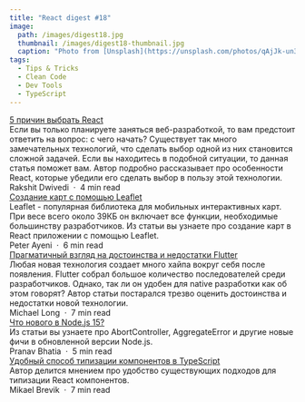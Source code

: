 ```yaml
---
title: "React digest #18"
image: 
  path: /images/digest18.jpg
  thumbnail: /images/digest18-thumbnail.jpg
  caption: "Photo from [Unsplash](https://unsplash.com/photos/qAjJk-un3BI)"
tags:
  - Tips & Tricks
  - Clean Code
  - Dev Tools
  - TypeScript
---
```


<div class="digest">
    <a href="https://codeburst.io/why-i-love-react-53d9d99238e4">5 причин выбрать React</a>
    <div class="digest-desc">Если вы только планируете заняться веб-разработкой, то вам предстоит ответить на вопрос: с чего начать? Существует так много замечательных технологий, что сделать выбор одной из них становится сложной задачей. Если вы находитесь в подобной ситуации, то данная статья поможет вам. Автор подробно рассказывает про особенности React, которые убедили его сделать выбор в пользу этой технологии.</div>
    <div class="digest-time">Rakshit Dwivedi &nbsp;&middot;&nbsp; 4 min read</div>
</div>

<div class="digest">
    <a href="https://medium.com/weekly-webtips/getting-started-with-building-maps-with-react-and-leaflet-8ac6227f2099">Создание карт с помощью Leaflet</a>
    <div class="digest-desc">Leaflet - популярная библиотека для мобильных интерактивных карт. При весе всего около 39КБ он включает все функции, необходимые большинству разработчиков. Из статьи вы узнаете про создание карт в React приложении с помощью Leaflet.</div>
    <div class="digest-time">Peter Ayeni &nbsp;&middot;&nbsp; 6 min read</div>
</div>

<div class="digest">
    <a href="https://medium.com/better-programming/why-flutter-isnt-the-next-big-thing-e268488521f4">Прагматичный взгляд на достоинства и недостатки Flutter</a>
    <div class="digest-desc">Любая новая технология создает много хайпа вокруг себя после появления. Flutter собрал большое количество последователей среди разработчиков. Однако, так ли он удобен для native разработки как об этом говорят? Автор статьи постарался трезво оценить достоинства и недостатки новой технологии.</div>
    <div class="digest-time">Michael Long &nbsp;&middot;&nbsp; 7 min read</div>
</div>

<div class="digest">
    <a href="https://medium.com/javascript-in-plain-english/everything-about-the-latest-node-js-release-node-js-15-ad934e0dd9f4">Что нового в Node.js 15?</a>
    <div class="digest-desc">Из статьи вы узнаете про AbortController, AggregateError и другие новые фичи в обновленной версии Node.js.</div>
    <div class="digest-time">Pranav Bhatia &nbsp;&middot;&nbsp; 5 min read</div>
</div>

<div class="digest">
    <a href="https://medium.com/variant-as/a-better-way-to-type-react-components-9a6460a1d4b7">Удобный способ типизации компонентов в TypeScript</a>
    <div class="digest-desc">Автор делится мнением про удобство существующих подходов для типизации React компонентов.</div>
    <div class="digest-time">Mikael Brevik &nbsp;&middot;&nbsp; 7 min read</div>
</div>